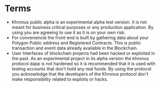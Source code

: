# Terms
- Khronus public alpha is an experimental alpha test version. It is not meant for business critical purposes or any production application. By using you are agreeing to use it as it is on your own risk.
- For conveniencie the front-end is built by gathering data about your Polygon Public address and Registered Contracts. This is public transaction and event data already available in the Blockchain.
- User Interfaces of blockchain projects had been hacked or exploited in the past. As an experimental project in its alpha version the khronus protocol dapp is not hardened so it is recommended that it is used with testing accounts that don't hold any real funds. By using the protocol you acknowledge that the developers of the Khronus protocol don't make responsibility related to exploits or hacks.